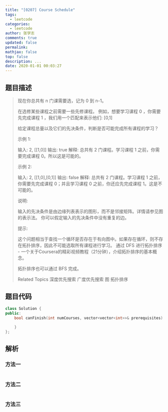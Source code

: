 ```yaml
---
title: "[0207] Course Schedule"
tags:
  - leetcode
categories:
  - leetcode
author: 张学志
comments: true
updated: false
permalink:
mathjax: false
top: false
description: ...
date: 2020-01-01 00:03:27
---
```


## 题目描述

> 现在你总共有 n 门课需要选，记为 0 到 n-1。 
> 
> 在选修某些课程之前需要一些先修课程。 例如，想要学习课程 0 ，你需要先完成课程 1 ，我们用一个匹配来表示他们: [0,1] 
> 
> 给定课程总量以及它们的先决条件，判断是否可能完成所有课程的学习？ 
> 
> 示例 1: 
> 
> 输入: 2, [[1,0]] 
> 输出: true
> 解释: 总共有 2 门课程。学习课程 1 之前，你需要完成课程 0。所以这是可能的。 
> 
> 示例 2: 
> 
> 输入: 2, [[1,0],[0,1]]
> 输出: false
> 解释: 总共有 2 门课程。学习课程 1 之前，你需要先完成​课程 0；并且学习课程 0 之前，你还应先完成课程 1。这是不可能的。 
> 
> 说明: 
> 
> 
> 输入的先决条件是由边缘列表表示的图形，而不是邻接矩阵。详情请参见图的表示法。 
> 你可以假定输入的先决条件中没有重复的边。 
> 
> 
> 提示: 
> 
> 
> 这个问题相当于查找一个循环是否存在于有向图中。如果存在循环，则不存在拓扑排序，因此不可能选取所有课程进行学习。 
> 通过 DFS 进行拓扑排序 - 一个关于Coursera的精彩视频教程（21分钟），介绍拓扑排序的基本概念。 
> 
> 拓扑排序也可以通过 BFS 完成。 
> 
> 
> Related Topics 深度优先搜索 广度优先搜索 图 拓扑排序

## 题目代码

```cpp
class Solution {
public:
    bool canFinish(int numCourses, vector<vector<int>>& prerequisites) {
        
    }
};
```

## 解析

### 方法一

```cpp

```

### 方法二

```cpp

```

### 方法三

```cpp

```

